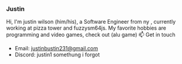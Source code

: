 ### Justin

Hi, I'm justin wilson (him/his), a Software Engineer from  ny , currently working at pizza tower  and fuzzysm64js. My favorite hobbies are programming and video games, check out  (alu  game)
 📫 Get in touch

- Email: justinbustin231@gmail.com
- Discord: justin1 somethung i forgot
